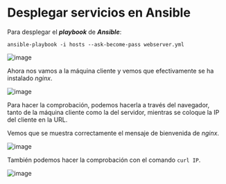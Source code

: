 # Desplegar servicios en Ansible

Para desplegar el ***playbook*** de ***Ansible***:

`ansible-playbook -i hosts --ask-become-pass webserver.yml`

![image](https://user-images.githubusercontent.com/91204696/214068290-ca315832-96d0-4f8f-965e-991e36f545fc.png)

Ahora nos vamos a la máquina cliente y vemos que efectivamente se ha instalado *nginx*.

![image](https://user-images.githubusercontent.com/91204696/214074362-e2800d49-a4d0-4a8f-946b-7163acc09024.png)

Para hacer la comprobación, podemos hacerla a través del navegador, tanto de la máquina cliente como la del servidor, mientras se coloque la IP del cliente en la URL.

Vemos que se muestra correctamente el mensaje de bienvenida de *nginx*.

![image](https://user-images.githubusercontent.com/91204696/214075116-579dc68c-8ca5-4d01-81c0-c30cd6b85b93.png)

También podemos hacer la comprobación con el comando `curl IP`.

![image](https://user-images.githubusercontent.com/91204696/214075316-f01d70d4-fa17-44d9-be98-e9cebc829935.png)
